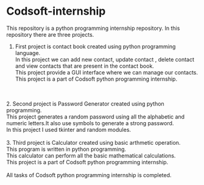 # Codsoft-internship
This repository is a python programming internship repository. In this repository there are three projects. 
1. First project is contact book created using python programming language. <br>In this project we can add new contact, update contact , delete contact and view contacts that are present in the contact book.<br>This project provide a GUI interface where we can manage our contacts.<br> This project is a part of Codsoft python programming internship. 
<br>
<br>
2. Second project is Password Generator created using python programming.<br>
This project generates a random password using all the alphabetic and numeric letters.It also use symbols to generate a strong password.
<br>
In this project I used tkinter and random modules. 
<br>
<br>
3. Third project is Calculator created using basic arthmetic operation. <br>This program is written in python programming.<br>This calculator can perform all the basic mathematical calculations.<br>This project is a part of Codsoft python programming internship.
<br>
<br>
All tasks of Codsoft python programming internship is completed.